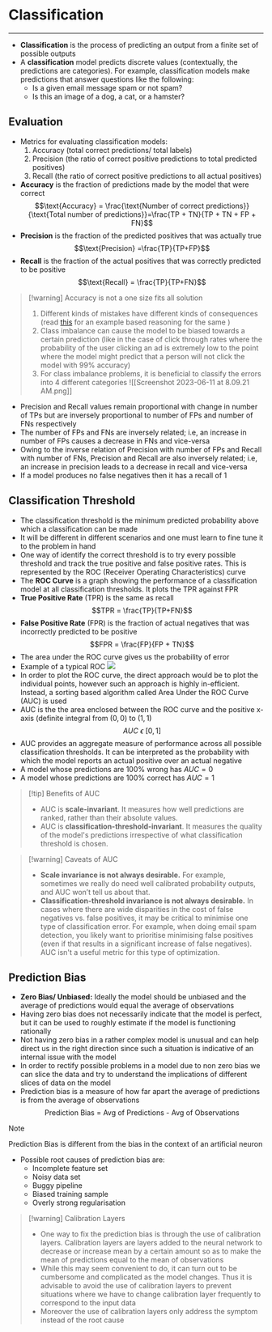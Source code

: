# Classification
---
- **Classification** is the process of predicting an output from a finite set of possible outputs
- A **classification** model predicts discrete values (contextually, the predictions are categories). For example, classification models make predictions that answer questions like the following:
	- Is a given email message spam or not spam?
	- Is this an image of a dog, a cat, or a hamster?
## Evaluation
- Metrics for evaluating classification models:
	1. Accuracy (total correct predictions/ total labels)
	2. Precision (the ratio of correct positive predictions to total predicted positives)
	3. Recall (the ratio of correct positive predictions to all actual positives)
- **Accuracy** is the fraction of predictions made by the model that were correct $$\text{Accuracy} = \frac{\text{Number of correct predictions}}{\text{Total number of predictions}}=\frac{TP + TN}{TP + TN + FP + FN}$$
- **Precision** is the fraction of the predicted positives that was actually true  $$\text{Precision} =\frac{TP}{TP+FP}$$
- **Recall** is the fraction of the actual positives that was correctly predicted to be positive $$\text{Recall} = \frac{TP}{TP+FN}$$

> [!warning] Accuracy is not a one size fits all solution
> 1. Different kinds of mistakes have different kinds of consequences (read [this](https://developers.google.com/machine-learning/crash-course/classification/accuracy) for an example based reasoning for the same )
> 2. Class imbalance can cause the model to be biased towards a certain prediction (like in the case of click through rates where the probability of the user clicking an ad is extremely low to the point where the model might predict that a person will not click the model with 99% accuracy)
> 3. For class imbalance problems, it is beneficial to classify the errors into 4 different categories ![[Screenshot 2023-06-11 at 8.09.21 AM.png]]

- Precision and Recall values remain proportional with change in number of TPs but are inversely proportional to number of FPs and number of FNs respectively
- The number of FPs and FNs are inversely related; i.e, an increase in number of FPs causes a decrease in FNs and vice-versa
- Owing to the inverse relation of Precision with number of FPs and Recall with number of FNs, Precision and Recall are also inversely related; i.e, an increase in precision leads to a decrease in recall and vice-versa
- If a model produces no false negatives then it has a recall of $1$
## Classification Threshold
- The classification threshold is the minimum predicted probability above which a classification can be made
- It will be different in different scenarios and one must learn to fine tune it to the problem in hand
- One way of identify the correct threshold is to try every possible threshold and track the true positive and false positive rates. This is represented by the ROC (Receiver Operating Characteristics) curve 
- The **ROC Curve** is a graph showing the performance of a classification model at all classification thresholds. It plots the TPR against FPR
- **True Positive Rate** (TPR) is the same as recall $$TPR = \frac{TP}{TP+FN}$$
- **False Positive Rate** (FPR) is the fraction of actual negatives that was incorrectly predicted to be positive $$FPR = \frac{FP}{FP + TN}$$
- The area under the ROC curve gives us the probability of error
- Example of a typical ROC ![](https://developers.google.com/static/machine-learning/crash-course/images/ROCCurve.svg)
- In order to plot the ROC curve, the direct approach would be to plot the individual points, however such an approach is highly in-efficient. Instead, a sorting based algorithm called Area Under the ROC Curve (AUC) is used
- AUC is the the area enclosed between the ROC curve and the positive x-axis (definite integral from $(0,0)$ to $(1,1$) $$AUC\ \epsilon\ [0,1]$$
- AUC provides an aggregate measure of performance across all possible classification thresholds. It can be interpreted as the probability with which the model reports an actual positive over an actual negative
- A model whose predictions are 100% wrong has $AUC=0$ 
- A model whose predictions are 100% correct has $AUC=1$

> [!tip] Benefits of AUC
> - AUC is **scale-invariant**. It measures how well predictions are ranked, rather than their absolute values.
> - AUC is **classification-threshold-invariant**. It measures the quality of the model's predictions irrespective of what classification threshold is chosen.

> [!warning] Caveats of AUC
> - **Scale invariance is not always desirable.** For example, sometimes we really do need well calibrated probability outputs, and AUC won’t tell us about that.
> - **Classification-threshold invariance is not always desirable.** In cases where there are wide disparities in the cost of false negatives vs. false positives, it may be critical to minimise one type of classification error. For example, when doing email spam detection, you likely want to prioritise minimising false positives (even if that results in a significant increase of false negatives). AUC isn't a useful metric for this type of optimization.

## Prediction Bias
- **Zero Bias/ Unbiased:** Ideally the model should be unbiased and the average of predictions would equal the average of observations
- Having zero bias does not necessarily indicate that the model is perfect, but it can be used to roughly estimate if the model is functioning rationally
- Not having zero bias in a rather complex model is unusual and can help direct us in the right direction since such a situation is indicative of an internal issue with the model
- In order to rectify possible problems in a model due to non zero bias we can slice the data and try to understand the implications of different slices of data on the model
- Prediction bias is a measure of how far apart the average of predictions is from the average of observations $$\text{Prediction Bias = Avg of Predictions - Avg of Observations}$$
> [!note]
> Prediction Bias is different from the bias in the context of an artificial neuron

- Possible root causes of prediction bias are:
	- Incomplete feature set
	- Noisy data set
	- Buggy pipeline
	- Biased training sample
	- Overly strong regularisation

> [!warning] Calibration Layers
> - One way to fix the prediction bias is through the use of calibration layers. Calibration layers are layers added to the neural network to decrease or increase mean by a certain amount so as to make the mean of predictions equal to the mean of observations
> - While this may seem convenient to do, it can turn out to be cumbersome and complicated as the model changes. Thus it is advisable to avoid the use of calibration layers to prevent situations where we have to change calibration layer frequently to correspond to the input data
> - Moreover the use of calibration layers only address the symptom instead of the root cause

